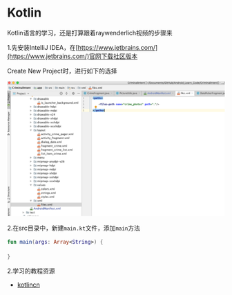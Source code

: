 # Kotlin

Kotlin语言的学习，还是打算跟着raywenderlich视频的步骤来

1.先安装IntelliJ IDEA，在[https://www.jetbrains.com/](https://www.jetbrains.com/)官网下载社区版本

Create New Project时，进行如下的选择

![001](https://github.com/winfredzen/Android-Basic/blob/master/Kotlin/images/001.png)

2.在src目录中，新建`main.kt`文件，添加`main`方法

```kotlin
fun main(args: Array<String>) {

}
```

2.学习的教程资源

+ [kotlincn](https://www.kotlincn.net/)